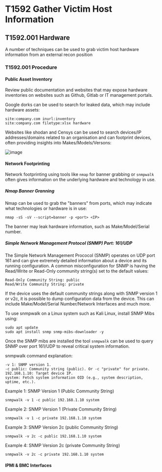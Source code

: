# T1592 Gather Victim Host Information

## T1592.001 Hardware

A number of techniques can be used to grab victim host hardware information from an external recon position

### T1592.001 Procedure

#### Public Asset Inventory

Review public documentation and websites that may expose hardware inventories on websites such as Github, Gitlab or IT management portals. 

Google dorks can be used to search for leaked data, which may include hardware assets:

```shell
site:company.com inurl:inventory
site:company.com filetype:xlsx hardware
```

Websites like shodan and Censys can be used to search devices/IP addresses/domains related to an organisation and can footprint devices, often providing insights into Makes/Models/Versons:

![image](https://github.com/user-attachments/assets/ba35ba12-5589-4301-ae5c-c0c135a7addc)

#### Network Footprinting

Network footprinting using tools like `nmap` for banner grabbing or `snmpwalk` often gives information on the underlying hardware and technology in use.

##### Nmap Banner Granning

Nmap can be used to grab the "banners" from ports, which may indicate what technologies or hardware is in use:

```shell
nmap -sS -sV --script=banner -p <port> <IP>
```

The banner may leak hardware information, such as Make/Model/Serial number.

##### Simple Network Management Protocol (SNMP) Port: 161/UDP

The Simple Network Management Prococol (SNMP) operates on UDP port 161 and can give extremely detailed information about a device and its running configuration. A common misconfiguration for SNMP is having the Read/Write or Read-Only community string(s) set to the default values:

```shell
Read-Only Community String: public
Read/Write Community String: private
```

If the device uses the default community strings along with SNMP version 1 or v2c, it is possible to dump configuration data from the device. This can include Make/Model/Serial Number/Network Interfaces and much more.

To use snmpwalk on a Linux system such as Kali Linux, install SNMP Mibs using:

```shell
sudo apt update
sudo apt install snmp snmp-mibs-downloader -y
```

Once the SNMP mibs are installed the tool `snmpwalk` can be used to query SNMP over port 161/UDP to reveal critical system information. 

snmpwalk command explanation:

```shell
-v 1: SNMP version 1.
-c public: Community string (public). Or -c "private" for private.
192.168.1.10: Target device IP.
system: Fetch system information OID (e.g., system description, uptime, etc.).
```

Example 1: SNMP Version 1 (Public Community String)

```shell
snmpwalk -v 1 -c public 192.168.1.10 system
```

Example 2: SNMP Version 1 (Private Community String)

```shell
snmpwalk -v 1 -c private 192.168.1.10 system
```

Example 3: SNMP Version 2c (public Community String)

```shell
snmpwalk -v 2c -c public 192.168.1.10 system
```

Example 4: SNMP Version 2c (private Community String)

```shell
snmpwalk -v 2c -c private 192.168.1.10 system
```



#### IPMI & BMC Interfaces
